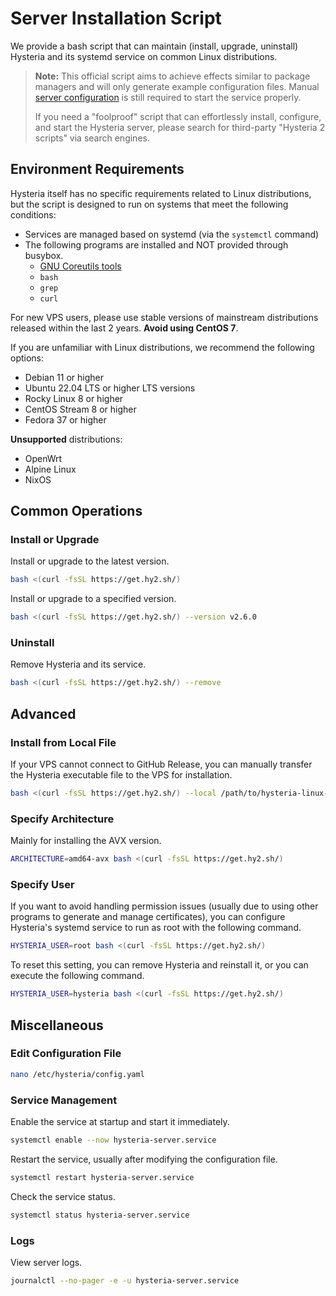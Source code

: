 # Server Installation Script

We provide a bash script that can maintain (install, upgrade, uninstall) Hysteria and its systemd service on common Linux distributions.

> **Note:** This official script aims to achieve effects similar to package managers and will only generate example configuration files.
> Manual [server configuration](./Server.md) is still required to start the service properly.
>
> If you need a "foolproof" script that can effortlessly install, configure, and start the Hysteria server, please search for third-party "Hysteria 2 scripts" via search engines.

## Environment Requirements

Hysteria itself has no specific requirements related to Linux distributions,
but the script is designed to run on systems that meet the following conditions:

- Services are managed based on systemd (via the `systemctl` command)
- The following programs are installed and NOT provided through busybox.
  - [GNU Coreutils tools](https://en.wikipedia.org/wiki/GNU_Core_Utilities)
  - `bash`
  - `grep`
  - `curl`

For new VPS users, please use stable versions of mainstream distributions released within the last 2 years. **Avoid using CentOS 7**.

If you are unfamiliar with Linux distributions, we recommend the following options:

- Debian 11 or higher
- Ubuntu 22.04 LTS or higher LTS versions
- Rocky Linux 8 or higher
- CentOS Stream 8 or higher
- Fedora 37 or higher

**Unsupported** distributions:

- OpenWrt
- Alpine Linux
- NixOS

## Common Operations

### Install or Upgrade

Install or upgrade to the latest version.

```sh
bash <(curl -fsSL https://get.hy2.sh/)
```

Install or upgrade to a specified version.

```sh
bash <(curl -fsSL https://get.hy2.sh/) --version v2.6.0
```

### Uninstall

Remove Hysteria and its service.

```sh
bash <(curl -fsSL https://get.hy2.sh/) --remove
```

## Advanced

### Install from Local File

If your VPS cannot connect to GitHub Release, you can manually transfer the Hysteria executable file to the VPS for installation.

```sh
bash <(curl -fsSL https://get.hy2.sh/) --local /path/to/hysteria-linux-amd64
```

### Specify Architecture

Mainly for installing the AVX version.

```sh
ARCHITECTURE=amd64-avx bash <(curl -fsSL https://get.hy2.sh/)
```

### Specify User

If you want to avoid handling permission issues (usually due to using other programs to generate and manage certificates),
you can configure Hysteria's systemd service to run as root with the following command.

```sh
HYSTERIA_USER=root bash <(curl -fsSL https://get.hy2.sh/)
```

To reset this setting, you can remove Hysteria and reinstall it, or you can execute the following command.

```sh
HYSTERIA_USER=hysteria bash <(curl -fsSL https://get.hy2.sh/)
```

## Miscellaneous

### Edit Configuration File

```sh
nano /etc/hysteria/config.yaml
```

### Service Management

Enable the service at startup and start it immediately.

```sh
systemctl enable --now hysteria-server.service
```

Restart the service, usually after modifying the configuration file.

```sh
systemctl restart hysteria-server.service
```

Check the service status.

```sh
systemctl status hysteria-server.service
```

### Logs

View server logs.

```sh
journalctl --no-pager -e -u hysteria-server.service
```

